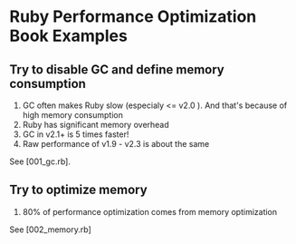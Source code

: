 # Ruby Performance Optimization Book Examples

## Try to disable GC and define memory consumption

1. GC often makes Ruby slow (especialy <= v2.0 ). And that's because of high memory consumption
2. Ruby has significant memory overhead
3. GC in v2.1+ is 5 times faster!
4. Raw performance of v1.9 - v2.3 is about the same

See [001_gc.rb].

## Try to optimize memory

1. 80% of performance optimization comes from memory optimization

See [002_memory.rb]


